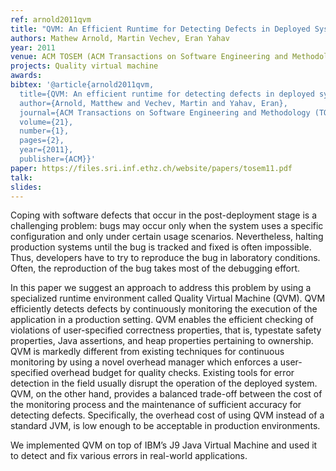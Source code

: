 ```yaml
---
ref: arnold2011qvm
title: "QVM: An Efficient Runtime for Detecting Defects in Deployed Systems"
authors: Mathew Arnold, Martin Vechev, Eran Yahav  
year: 2011
venue: ACM TOSEM (ACM Transactions on Software Engineering and Methodology)
projects: Quality virtual machine
awards:
bibtex: '@article{arnold2011qvm,
  title={QVM: An efficient runtime for detecting defects in deployed systems},
  author={Arnold, Matthew and Vechev, Martin and Yahav, Eran},
  journal={ACM Transactions on Software Engineering and Methodology (TOSEM)},
  volume={21},
  number={1},
  pages={2},
  year={2011},
  publisher={ACM}}'
paper: https://files.sri.inf.ethz.ch/website/papers/tosem11.pdf
talk: 
slides: 
---
```


Coping with software defects that occur in the post-deployment stage is a challenging problem: bugs may occur only when the system uses a specific configuration and only under certain usage scenarios. Nevertheless, halting production systems until the bug is tracked and fixed is often impossible. Thus, developers have to try to reproduce the bug in laboratory conditions. Often, the reproduction of the bug takes most of the debugging effort.

In this paper we suggest an approach to address this problem by using a specialized runtime environment called Quality Virtual Machine (QVM). QVM efficiently detects defects by continuously monitoring the execution of the application in a production setting. QVM enables the efficient checking of violations of user-specified correctness properties, that is, typestate safety properties, Java assertions, and heap properties pertaining to ownership. QVM is markedly different from existing techniques for continuous monitoring by using a novel overhead manager which enforces a user-specified overhead budget for quality checks. Existing tools for error detection in the field usually disrupt the operation of the deployed system. QVM, on the other hand, provides a balanced trade-off between the cost of the monitoring process and the maintenance of sufficient accuracy for detecting defects. Specifically, the overhead cost of using QVM instead of a standard JVM, is low enough to be acceptable in production environments.

We implemented QVM on top of IBM’s J9 Java Virtual Machine and used it to detect and fix various errors in real-world applications.
